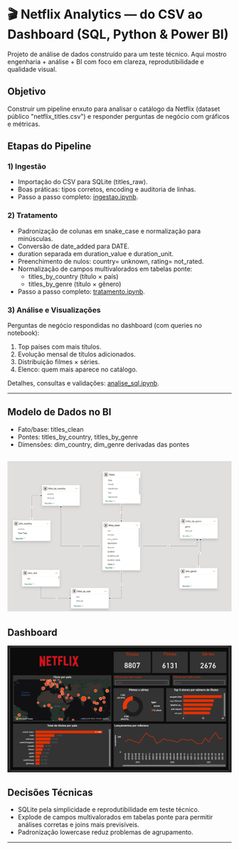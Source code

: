 # 🎬 Netflix Analytics — do CSV ao Dashboard (SQL, Python & Power BI)

Projeto de análise de dados construído para um teste técnico. Aqui mostro engenharia + análise + BI com foco em clareza, reprodutibilidade e qualidade visual.


## Objetivo
Construir um pipeline enxuto para analisar o catálogo da Netflix (dataset público "netflix_titles.csv") e responder perguntas de negócio com gráficos e métricas.


## Etapas do Pipeline

### 1) Ingestão
- Importação do CSV para SQLite (titles_raw).
- Boas práticas: tipos corretos, encoding e auditoria de linhas.
- Passo a passo completo: [ingestao.ipynb](./scr/ingestao.ipynb).

### 2) Tratamento
- Padronização de colunas em snake_case e normalização para minúsculas.
- Conversão de date_added para DATE.
- duration separada em duration_value e duration_unit.
- Preenchimento de nulos: country= unknown, rating= not_rated.
- Normalização de campos multivalorados em tabelas ponte:
  - titles_by_country (título × país)
  - titles_by_genre (título × gênero)  
- Passo a passo completo: [tratamento.ipynb](./scr/tratamento.ipynb).

### 3) Análise e Visualizações
Perguntas de negócio respondidas no dashboard (com queries no notebook):
1. Top países com mais títulos.  
2. Evolução mensal de títulos adicionados.  
3. Distribuição filmes × séries.  
4. Elenco: quem mais aparece no catálogo.  

Detalhes, consultas e validações: [analise_sql.ipynb](./scr/analise.ipynb).

---


## Modelo de Dados no BI
- Fato/base: titles_clean  
- Pontes: titles_by_country, titles_by_genre  
- Dimensões: dim_country, dim_genre derivadas das pontes

![Modelo dimensional](./modelo/modelo_dimensional.png)
---
## Dashboard
![Dashboard](./bi/dashboardimagem.png)

## Decisões Técnicas
- SQLite pela simplicidade e reprodutibilidade em teste técnico.
- Explode de campos multivalorados em tabelas ponte para permitir análises corretas e joins mais previsíveis.
- Padronização lowercase reduz problemas de agrupamento.

---

